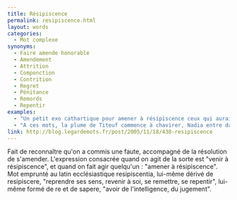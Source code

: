 ```yaml
---
title: Résipiscence
permalink: resipiscence.html
layout: words
categories:
  - Mot complexe
synonyms:
  - Faire amende honorable
  - Amendement
  - Attrition
  - Componction
  - Contrition
  - Regret
  - Pénitance
  - Remords
  - Repentir
examples:
  - "Un petit exo cathartique pour amener à résipiscence ceux qui auraient fréquenté un cénacle de soudards dévoyés..."
  - "A ces mots, la plume de Titeuf commence à chavirer, Nadia entre dans une pâmoison absolument transcendantale, et Vomito, face à cette réaction, se dit : \"Bon, il faut que je vienne à résipiscence en proposant une autre solution\". (cf. Histoires)"
link: http://blog.legardemots.fr/post/2005/11/18/438-resipiscence
---
```


Fait de reconnaître qu'on a commis une faute, accompagné de la résolution de s'amender. L'expression consacrée quand on agit de la sorte est "venir à résipiscence", et quand on fait agir quelqu'un : "amener à résipiscence". Mot emprunté au latin ecclésiastique resipiscentia, lui-même dérivé de resipiscere, "reprendre ses sens, revenir à soi, se remettre, se repentir", lui-même formé de re et de sapere, "avoir de l'intelligence, du jugement".
